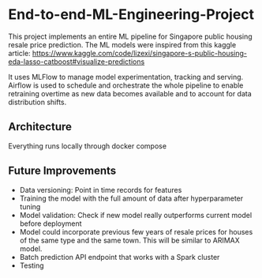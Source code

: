 # End-to-end-ML-Engineering-Project

This project implements an entire ML pipeline for Singapore public housing resale price prediction. 
The ML models were inspired from this kaggle article: https://www.kaggle.com/code/lizexi/singapore-s-public-housing-eda-lasso-catboost#visualize-predictions

It uses MLFlow to manage model experimentation, tracking and serving. 
Airflow is used to schedule and orchestrate the whole pipeline to enable retraining overtime as new data becomes available and to account for data distribution shifts.

## Architecture
Everything runs locally through docker compose


## Future Improvements
- Data versioning: Point in time records for features
- Training the model with the full amount of data after hyperparameter tuning
- Model validation: Check if new model really outperforms current model before deployment
- Model could incorporate previous few years of resale prices for houses of the same type and the same town. This will be similar to ARIMAX model.
- Batch prediction API endpoint that works with a Spark cluster
- Testing